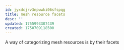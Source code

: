 ```yaml
---
id: jyxdcjrv3npwwki06sfspqg
title: mesh resource facets
desc: ''
updated: 1755993307439
created: 1750709118500
---
```


A way of categorizing mesh resources is by their facets
